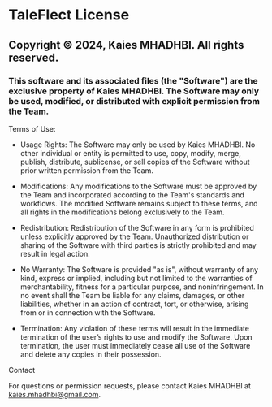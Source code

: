 # TaleFlect License
## Copyright © 2024, Kaies MHADHBI. All rights reserved.

### This software and its associated files (the "Software") are the exclusive property of Kaies MHADHBI. The Software may only be used, modified, or distributed with explicit permission from the Team.
Terms of Use:

  - Usage Rights:
        The Software may only be used by Kaies MHADHBI.
        No other individual or entity is permitted to use, copy, modify, merge, publish, distribute, sublicense, or sell copies of the Software without prior written permission from the Team.

  - Modifications:
        Any modifications to the Software must be approved by the Team and incorporated according to the Team's standards and workflows.
        The modified Software remains subject to these terms, and all rights in the modifications belong exclusively to the Team.

  - Redistribution:
        Redistribution of the Software in any form is prohibited unless explicitly approved by the Team.
        Unauthorized distribution or sharing of the Software with third parties is strictly prohibited and may result in legal action.

  - No Warranty:
        The Software is provided "as is", without warranty of any kind, express or implied, including but not limited to the warranties of merchantability, fitness for a particular purpose, and noninfringement.
        In no event shall the Team be liable for any claims, damages, or other liabilities, whether in an action of contract, tort, or otherwise, arising from or in connection with the Software.

  - Termination:
        Any violation of these terms will result in the immediate termination of the user’s rights to use and modify the Software. Upon termination, the user must immediately cease all use of the Software and delete any copies in their possession.

Contact

For questions or permission requests, please contact Kaies MHADHBI at kaies.mhadhbi@gmail.com.
